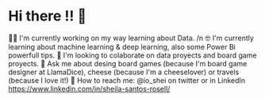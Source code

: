# Hi there !! 👋

👩‍🏭 I'm currently working on my way learning about Data. /n
🤓 I'm currently learning about machine learning & deep learning, also some Power Bi powerfull tips.
👀 I'm looking to colaborate on data proyects and board game proyects.
🎲 Ask me about desing board games (because I'm board game designer at LlamaDice), cheese (because I'm a cheeselover) or travels (because I love it!)
💭 How to reach me: @io_shei on twitter or in LinkedIn https://www.linkedin.com/in/sheila-santos-rosell/ 
